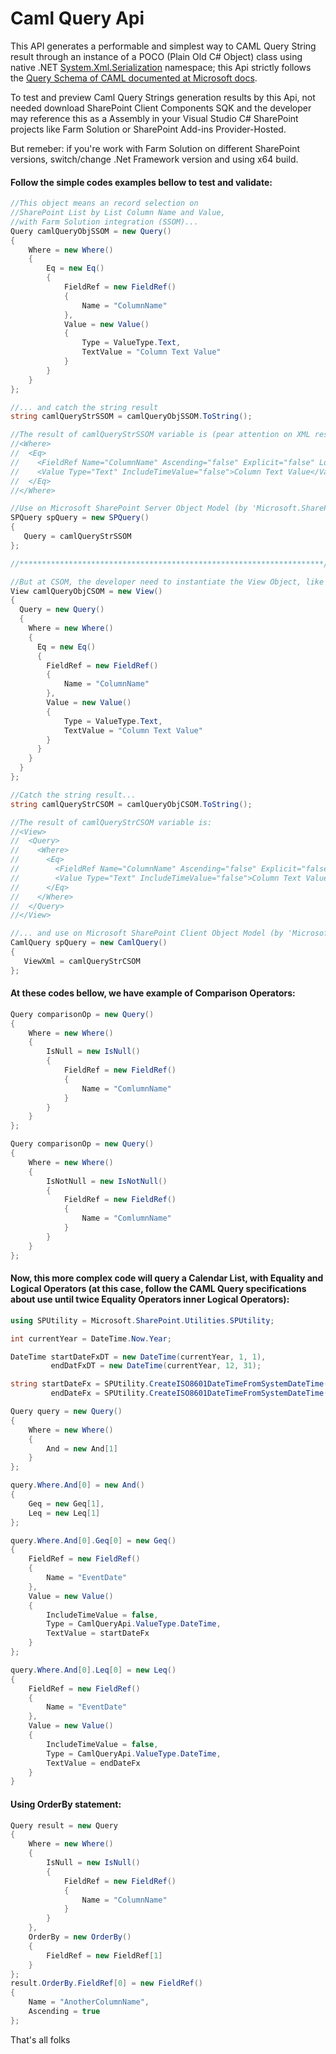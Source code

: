 # Caml Query Api
This API generates a performable and simplest way to CAML Query String result through an instance of a POCO (Plain Old C# Object) class using native .NET [System.Xml.Serialization](https://docs.microsoft.com/en-us/dotnet/api/system.xml.serialization) namespace; this Api strictly follows the [Query Schema of CAML documented at Microsoft docs](https://docs.microsoft.com/en-us/sharepoint/dev/schema/query-schema).

To test and preview Caml Query Strings generation results by this Api, not needed download SharePoint Client Components SQK and the developer may reference this as a Assembly in your Visual Studio C# SharePoint projects like Farm Solution or SharePoint Add-ins Provider-Hosted.

But remeber: if you're work with Farm Solution on different SharePoint versions, switch/change .Net Framework version and using x64 build.


#### Follow the simple codes examples bellow to test and validate:

```cs
//This object means an record selection on
//SharePoint List by List Column Name and Value,
//with Farm Solution integration (SSOM)...
Query camlQueryObjSSOM = new Query()
{
    Where = new Where()
    {
        Eq = new Eq()
        {
            FieldRef = new FieldRef()
            {
                Name = "ColumnName"
            },
            Value = new Value()
            {
                Type = ValueType.Text,
                TextValue = "Column Text Value"
            }
        }
    }
};

//... and catch the string result
string camlQueryStrSSOM = camlQueryObjSSOM.ToString();

//The result of camlQueryStrSSOM variable is (pear attention on XML result, the 'Query' is removed by API):
//<Where>
//  <Eq>
//    <FieldRef Name="ColumnName" Ascending="false" Explicit="false" LookupId="false" TextOnly="false" />
//    <Value Type="Text" IncludeTimeValue="false">Column Text Value</Value>
//  </Eq>
//</Where>

//Use on Microsoft SharePoint Server Object Model (by 'Microsoft.SharePoint' directive):
SPQuery spQuery = new SPQuery()
{
   Query = camlQueryStrSSOM
};

//********************************************************************//

//But at CSOM, the developer need to instantiate the View Object, like this:
View camlQueryObjCSOM = new View()
{
  Query = new Query()
  {
    Where = new Where()
    {
      Eq = new Eq()
      {
        FieldRef = new FieldRef()
        {
        	Name = "ColumnName"
        },
        Value = new Value()
        {
        	Type = ValueType.Text,
        	TextValue = "Column Text Value"
        }
      }
    }
  }
};

//Catch the string result...
string camlQueryStrCSOM = camlQueryObjCSOM.ToString();

//The result of camlQueryStrCSOM variable is:
//<View>
//  <Query>
//    <Where>
//      <Eq>
//        <FieldRef Name="ColumnName" Ascending="false" Explicit="false" LookupId="false" TextOnly="false" />
//        <Value Type="Text" IncludeTimeValue="false">Column Text Value</Value>
//      </Eq>
//    </Where>
//  </Query>
//</View>

//... and use on Microsoft SharePoint Client Object Model (by 'Microsoft.SharePoint.Client' directive):
CamlQuery spQuery = new CamlQuery()
{
   ViewXml = camlQueryStrCSOM
};
```



#### At these codes bellow, we have example of Comparison Operators:

```cs
Query comparisonOp = new Query()
{
    Where = new Where()
    {
        IsNull = new IsNull()
        {
            FieldRef = new FieldRef()
            {
                Name = "ComlumnName"
            }
        }
    }
};

Query comparisonOp = new Query()
{
    Where = new Where()
    {
        IsNotNull = new IsNotNull()
        {
            FieldRef = new FieldRef()
            {
                Name = "ComlumnName"
            }
        }
    }
};
```



#### Now, this more complex code will query a Calendar List, with Equality and Logical Operators (at this case, follow the CAML Query specifications about use until twice Equality Operators inner Logical Operators):

```cs
using SPUtility = Microsoft.SharePoint.Utilities.SPUtility;

int currentYear = DateTime.Now.Year;

DateTime startDateFxDT = new DateTime(currentYear, 1, 1),
         endDatFxDT = new DateTime(currentYear, 12, 31);

string startDateFx = SPUtility.CreateISO8601DateTimeFromSystemDateTime(startDateFxDT),
         endDateFx = SPUtility.CreateISO8601DateTimeFromSystemDateTime(endDatFxDT);

Query query = new Query()
{
    Where = new Where()
    {
        And = new And[1]
    }
};

query.Where.And[0] = new And()
{
    Geq = new Geq[1],
    Leq = new Leq[1]
};

query.Where.And[0].Geq[0] = new Geq()
{
    FieldRef = new FieldRef()
    {
        Name = "EventDate"
    },
    Value = new Value()
    {
        IncludeTimeValue = false,
        Type = CamlQueryApi.ValueType.DateTime,
        TextValue = startDateFx
    }
};

query.Where.And[0].Leq[0] = new Leq()
{
    FieldRef = new FieldRef()
    {
        Name = "EventDate"
    },
    Value = new Value()
    {
        IncludeTimeValue = false,
        Type = CamlQueryApi.ValueType.DateTime,
        TextValue = endDateFx
    }
}
```



#### Using OrderBy statement:

```cs
Query result = new Query
{
    Where = new Where()
    {
        IsNull = new IsNull()
        {
            FieldRef = new FieldRef()
            {
                Name = "ColumnName"
            }
        }
    },
    OrderBy = new OrderBy()
    {
        FieldRef = new FieldRef[1]
    }
};
result.OrderBy.FieldRef[0] = new FieldRef()
{
    Name = "AnotherColumnName",
    Ascending = true
};
```

That's all folks
